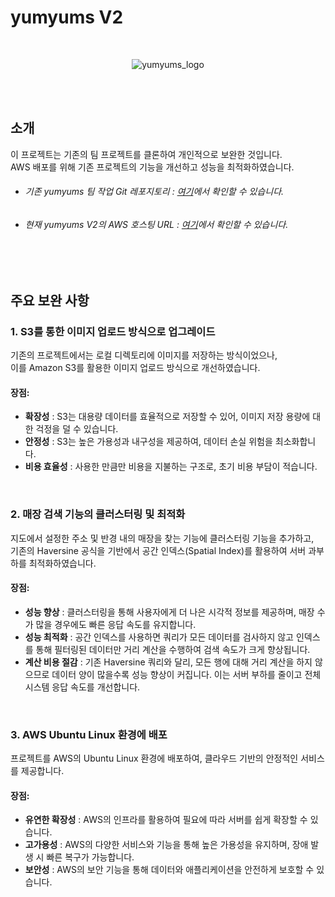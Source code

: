 # yumyums V2
<br>
<p align="center">
    <img src="https://yumyums-v2-gunwoo.s3.ap-northeast-2.amazonaws.com/yumyums_member.jpg" alt="yumyums_logo">
</p>
<br><br>

##   소개
  이 프로젝트는 기존의 팀 프로젝트를 클론하여 개인적으로 보완한 것입니다.  
AWS 배포를 위해 기존 프로젝트의 기능을 개선하고 성능을 최적화하였습니다.  

- ###### 기존 yumyums 팀 작업 Git 레포지토리 : [여기](https://github.com/j-seon/yumyums)에서 확인할 수 있습니다.
- ###### 현재 yumyums V2의 AWS 호스팅 URL : [여기](http://15.165.186.19:8082/)에서 확인할 수 있습니다.
<br><br>

##   주요 보완 사항
### 1. S3를 통한 이미지 업로드 방식으로 업그레이드
  기존의 프로젝트에서는 로컬 디렉토리에 이미지를 저장하는 방식이었으나,    
이를 Amazon S3를 활용한 이미지 업로드 방식으로 개선하였습니다.

#### 장점:
- **확장성** : S3는 대용량 데이터를 효율적으로 저장할 수 있어, 이미지 저장 용량에 대한 걱정을 덜 수 있습니다.  
- **안정성** : S3는 높은 가용성과 내구성을 제공하여, 데이터 손실 위험을 최소화합니다.  
- **비용 효율성** : 사용한 만큼만 비용을 지불하는 구조로, 초기 비용 부담이 적습니다.
<br>

### 2. 매장 검색 기능의 클러스터링 및 최적화
지도에서 설정한 주소 및 반경 내의 매장을 찾는 기능에 클러스터링 기능을 추가하고,  
기존의 Haversine 공식을 기반에서 공간 인덱스(Spatial Index)를 활용하여 서버 과부하를 최적화하였습니다.

#### 장점:
- **성능 향상** : 클러스터링을 통해 사용자에게 더 나은 시각적 정보를 제공하며, 매장 수가 많을 경우에도 빠른 응답 속도를 유지합니다.  
- **성능 최적화** : 공간 인덱스를 사용하면 쿼리가 모든 데이터를 검사하지 않고 인덱스를 통해 필터링된 데이터만 거리 계산을 수행하여 검색 속도가 크게 향상됩니다.  
- **계산 비용 절감** : 기존 Haversine 쿼리와 달리, 모든 행에 대해 거리 계산을 하지 않으므로 데이터 양이 많을수록 성능 향상이 커집니다. 이는 서버 부하를 줄이고 전체 시스템 응답 속도를 개선합니다.
<br>

### 3. AWS Ubuntu Linux 환경에 배포
프로젝트를 AWS의 Ubuntu Linux 환경에 배포하여, 클라우드 기반의 안정적인 서비스를 제공합니다.

#### 장점:
- **유연한 확장성** : AWS의 인프라를 활용하여 필요에 따라 서버를 쉽게 확장할 수 있습니다.  
- **고가용성** : AWS의 다양한 서비스와 기능을 통해 높은 가용성을 유지하며, 장애 발생 시 빠른 복구가 가능합니다.  
- **보안성** : AWS의 보안 기능을 통해 데이터와 애플리케이션을 안전하게 보호할 수 있습니다.
